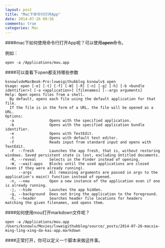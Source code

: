 ```yaml
---
layout: post
title: "Mac下命令行打开App"
date: 2014-07-26 09:56
comments: true
categories: Mac
---
```


####mac下如何使用命令行打开App呢？可以使用***open***命令。

<!--more-->

例如：

    open -a /Applications/mou.app

####可以查看下open都支持哪些参数
    
    ksnowlvdeMacBook-Pro:lvweigithubblog ksnowlv$ open
    Usage: open [-e] [-t] [-f] [-W] [-R] [-n] [-g] [-h] [-b <bundle identifier>] [-a <application>] [filenames] [--args arguments]
    Help: Open opens files from a shell.
      By default, opens each file using the default application for that file.  
      If the file is in the form of a URL, the file will be opened as a URL.
    Options: 
      -a                Opens with the specified application.
      -b                Opens with the specified application bundle identifier.
      -e                Opens with TextEdit.
      -t                Opens with default text editor.
      -f                Reads input from standard input and opens with TextEdit.
      -F  --fresh       Launches the app fresh, that is, without restoring windows. Saved persistent state is lost, excluding Untitled documents.
      -R, --reveal      Selects in the Finder instead of opening.
      -W, --wait-apps   Blocks until the used applications are closed (even if they were already running).
          --args        All remaining arguments are passed in argv to the application's main() function instead of opened.
      -n, --new         Open a new instance of the application even if one is already running.
      -j, --hide        Launches the app hidden.
      -g, --background  Does not bring the application to the foreground.
      -h, --header      Searches header file locations for headers matching the given filenames, and opens them.
      
      
####如何使用mou打开markdown文件呢？
    
    open -a /Applications/mou.app /Users/ksnowlv/Movies/lvweigithubblog/source/_posts/2014-07-26-macxia-ming-ling-xing-da-kai-app.markdown
    
####正常打开，你可以定义一个脚本来做这件事。


